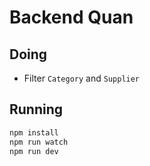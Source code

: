 # Backend Quan

## Doing
- Filter `Category` and `Supplier`

## Running
```bash
npm install 
npm run watch 
npm run dev
```
